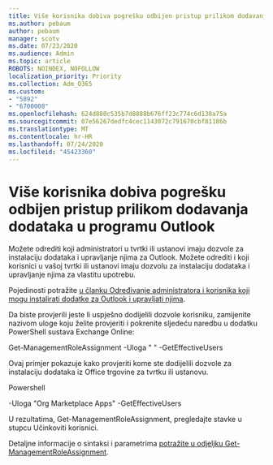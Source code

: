 ```yaml
---
title: Više korisnika dobiva pogrešku odbijen pristup prilikom dodavanja dodataka u programu Outlook
ms.author: pebaum
author: pebaum
manager: scotv
ms.date: 07/23/2020
ms.audience: Admin
ms.topic: article
ROBOTS: NOINDEX, NOFOLLOW
localization_priority: Priority
ms.collection: Adm_O365
ms.custom:
- "5892"
- "6700008"
ms.openlocfilehash: 624d880c535b7d8888b676ff23c774c6d138a75a
ms.sourcegitcommit: 07e56267dedfc4cec1143072c791670cbf81186b
ms.translationtype: MT
ms.contentlocale: hr-HR
ms.lasthandoff: 07/24/2020
ms.locfileid: "45423360"
---
```

# <a name="multiple-users-get-access-denied-error-while-adding-add-ins-in-outlook"></a>Više korisnika dobiva pogrešku odbijen pristup prilikom dodavanja dodataka u programu Outlook

Možete odrediti koji administratori u tvrtki ili ustanovi imaju dozvole za instalaciju dodataka i upravljanje njima za Outlook. Možete odrediti i koji korisnici u vašoj tvrtki ili ustanovi imaju dozvolu za instalaciju dodataka i upravljanje njima za vlastitu upotrebu.

Pojedinosti potražite [u članku Određivanje administratora i korisnika koji mogu instalirati dodatke za Outlook i upravljati njima](https://docs.microsoft.com/exchange/clients-and-mobile-in-exchange-online/add-ins-for-outlook/specify-who-can-install-and-manage-add-ins).

Da biste provjerili jeste li uspješno dodijelili dozvole korisniku, <Role Name> zamijenite nazivom uloge koju želite provjeriti i pokrenite sljedeću naredbu u dodatku PowerShell sustava Exchange Online:

Get-ManagementRoleAssignment -Uloga " <Role Name> " -GetEffectiveUsers

Ovaj primjer pokazuje kako provjeriti kome ste dodijelili dozvole za instalaciju dodataka iz Office trgovine za tvrtku ili ustanovu.

Powershell

-Uloga "Org Marketplace Apps" -GetEffectiveUsers

U rezultatima, Get-ManagementRoleAssignment, pregledajte stavke u stupcu Učinkoviti korisnici.

Detaljne informacije o sintaksi i parametrima [potražite u odjeljku Get-ManagementRoleAssignment](https://docs.microsoft.com/powershell/module/exchange/get-managementroleassignment).
 